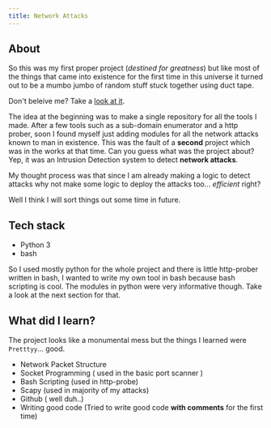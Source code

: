 ```yaml
---
title: Network Attacks
---
```


## About

So this was my first proper project (*destined for greatness*) but like most of the things that came into existence for the first time in this universe
it turned out to be a mumbo jumbo of random stuff stuck together using duct tape.

Don't beleive me? Take a [look at it](https://github.com/vandanrohatgi/Network-attacks).

The idea at the beginning was to make a single repository for all the tools I made. After a few tools such as a sub-domain
enumerator and a http prober, soon I found myself just adding modules for all the network attacks known to man in existence. This was the fault of a **second** project which was in the works at that time. Can you guess what was the project about? Yep, it was an Intrusion Detection system to detect **network attacks**. 

My thought process was that since I am already making a logic to detect attacks why not make some logic to deploy the attacks too... *efficient* right?

Well I think I will sort things out some time in future.

## Tech stack
- Python 3
- bash

So I used mostly python for the whole project and there is little http-prober written in bash, I wanted to write my own tool in bash because bash scripting is cool. The modules in python were very informative though. Take a look at the next section for that.

## What did I learn?

The project looks like a monumental mess but the things I learned were `Pretttyy`... good.
- Network Packet Structure
- Socket Programming ( used in the basic port scanner )
- Bash Scripting (used in http-probe)
- Scapy (used in majority of my attacks)
- Github ( well duh..)
- Writing good code (Tried to write good code **with comments** for the first time)
